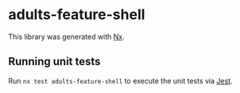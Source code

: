 # adults-feature-shell

This library was generated with [Nx](https://nx.dev).

## Running unit tests

Run `nx test adults-feature-shell` to execute the unit tests via [Jest](https://jestjs.io).
